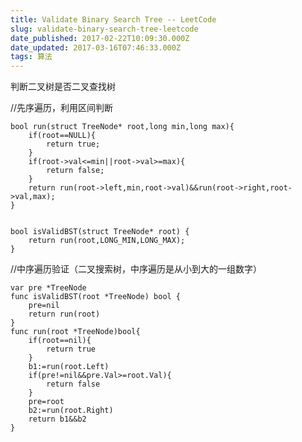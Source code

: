 ```yaml
---
title: Validate Binary Search Tree -- LeetCode
slug: validate-binary-search-tree-leetcode
date_published: 2017-02-22T10:09:30.000Z
date_updated: 2017-03-16T07:46:33.000Z
tags: 算法
---
```


判断二叉树是否二叉查找树

//先序遍历，利用区间判断

    bool run(struct TreeNode* root,long min,long max){
        if(root==NULL){
            return true;
        }
        if(root->val<=min||root->val>=max){
            return false;
        }
        return run(root->left,min,root->val)&&run(root->right,root->val,max);
    }
     
     
    bool isValidBST(struct TreeNode* root) {
        return run(root,LONG_MIN,LONG_MAX);
    }
    
    

//中序遍历验证（二叉搜索树，中序遍历是从小到大的一组数字）

    var pre *TreeNode
    func isValidBST(root *TreeNode) bool {
        pre=nil
        return run(root)
    }
    func run(root *TreeNode)bool{
        if(root==nil){
    		return true
    	}
    	b1:=run(root.Left)
    	if(pre!=nil&&pre.Val>=root.Val){
    		return false
    	}
    	pre=root
    	b2:=run(root.Right)
    	return b1&&b2
    }
    
